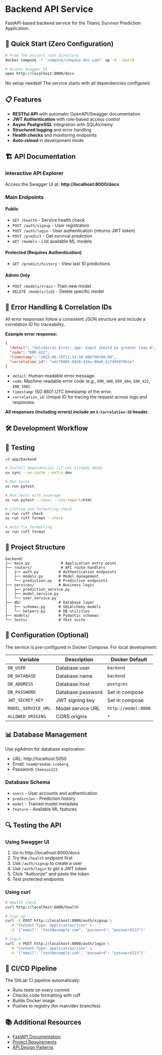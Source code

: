 # Backend API Service

FastAPI-based backend service for the Titanic Survivor Prediction Application.

## 🚀 Quick Start (Zero Configuration)

```bash
# From the project root directory
docker compose -f 'compose/compose.dev.yaml' up -d --build

# Access Swagger UI
open http://localhost:8000/docs
```

No setup needed! The service starts with all dependencies configured.

## 📋 Features

- **RESTful API** with automatic OpenAPI/Swagger documentation
- **JWT Authentication** with role-based access control
- **Async PostgreSQL** integration with SQLAlchemy
- **Structured logging** and error handling
- **Health checks** and monitoring endpoints
- **Auto-reload** in development mode

## 🏗️ API Documentation

### Interactive API Explorer
Access the Swagger UI at: **http://localhost:8000/docs**

### Main Endpoints

#### Public
- `GET /health` - Service health check
- `POST /auth/signup` - User registration
- `POST /auth/login` - User authentication (returns JWT token)
- `POST /predict` - Get survival prediction
- `GET /models` - List available ML models

#### Protected (Requires Authentication)
- `GET /predict/history` - View last 10 predictions

#### Admin Only
- `POST /models/train` - Train new model
- `DELETE /models/{id}` - Delete specific model

## 🛑 Error Handling & Correlation IDs

All error responses follow a consistent JSON structure and include a correlation ID for traceability.

**Example error response:**
```json
{
  "detail": "Validation Error: age: Input should be greater than 0",
  "code": "ERR_422",
  "timestamp": "2025-06-19T13:33:50.088798+00:00",
  "correlation_id": "edc76065-6828-41be-80e0-2cf49587061e"
}
```

- `detail`: Human-readable error message.
- `code`: Machine-readable error code (e.g., `ERR_400`, `ERR_404`, `ERR_422`, `ERR_500`).
- `timestamp`: ISO 8601 UTC timestamp of the error.
- `correlation_id`: Unique ID for tracing the request across logs and responses.

**All responses (including errors) include an `X-Correlation-ID` header.**

## 🛠️ Development Workflow

## 🧪 Testing

```bash
cd app/backend

# Install dependencies (if not already done)
uv sync --no-cache --extra dev

# Run tests
uv run pytest

# Run tests with coverage
uv run pytest --cov=. --cov-report=html

# Linting and formatting check
uv run ruff check
uv run ruff format --check

# Auto-fix formatting
uv run ruff format
```

## 📁 Project Structure

```
backend/
├── main.py              # Application entry point
├── routers/             # API route handlers
│   ├── auth.py         # Authentication endpoints
│   ├── models.py       # Model management
│   └── prediction.py   # Prediction endpoints
├── services/           # Business logic
│   ├── prediction_service.py
│   ├── model_service.py
│   └── user_service.py
├── db/                 # Database layer
│   ├── schemas.py      # SQLAlchemy models
│   └── helpers.py      # DB utilities
├── models/             # Pydantic schemas
└── tests/              # Test suite
```

## 🔧 Configuration (Optional)

The service is pre-configured in Docker Compose. For local development:

| Variable | Description | Docker Default |
|----------|-------------|----------------|
| `DB_USER` | Database user | `backend` |
| `DB_DATABASE` | Database name | `backend` |
| `DB_ADDRESS` | Database host | `postgres` |
| `DB_PASSWORD` | Database password | Set in compose |
| `JWT_SECRET_KEY` | JWT signing key | Set in compose |
| `MODEL_SERVICE_URL` | Model service URL | `http://model:8000` |
| `ALLOWED_ORIGINS` | CORS origins | `*` |

## 📊 Database Management

Use pgAdmin for database exploration:
- URL: http://localhost:5050
- Email: `team@random.iceberg`
- Password: `Cheezus123`

### Database Schema
- `users` - User accounts and authentication
- `prediction` - Prediction history
- `model` - Trained model metadata
- `feature` - Available ML features

## 🔍 Testing the API

### Using Swagger UI
1. Go to http://localhost:8000/docs
2. Try the `/health` endpoint first
3. Use `/auth/signup` to create a user
4. Use `/auth/login` to get a JWT token
5. Click "Authorize" and paste the token
6. Test protected endpoints

### Using curl
```bash
# Health check
curl http://localhost:8000/health

# Sign up
curl -X POST http://localhost:8000/auth/signup \
  -H "Content-Type: application/json" \
  -d '{"email": "test@example.com", "password": "password123"}'

# Login
curl -X POST http://localhost:8000/auth/login \
  -H "Content-Type: application/json" \
  -d '{"email": "test@example.com", "password": "password123"}'
```

## 🐳 CI/CD Pipeline

The GitLab CI pipeline automatically:
- Runs tests on every commit
- Checks code formatting with ruff
- Builds Docker image
- Pushes to registry (for main/dev branches)

## 📚 Additional Resources

- [FastAPI Documentation](https://fastapi.tiangolo.com/)
- [Project Requirements](../../docs/Project-Requirements.md)
- [API Design Patterns](https://docs.anthropic.com/patterns/api-design)
